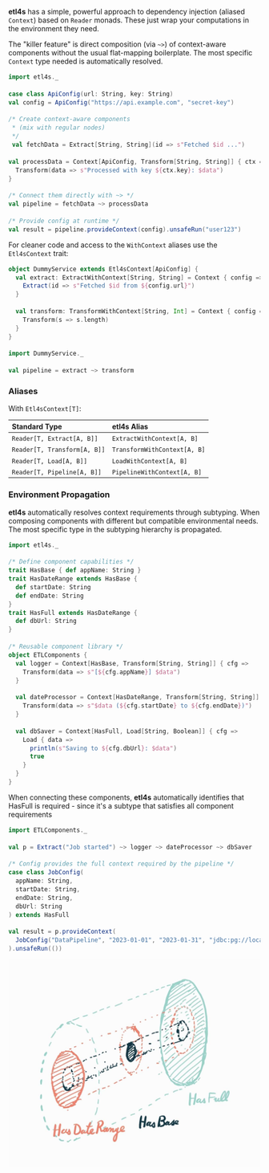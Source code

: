 
**etl4s** has a simple, powerful approach to dependency injection (aliased `Context`) based on `Reader` monads.
These just wrap your computations in the environment they need.

The "killer feature" is direct composition (via `~>`) of context-aware components without the usual flat-mapping boilerplate.
The most specific `Context` type needed is automatically resolved.



```scala
import etl4s._

case class ApiConfig(url: String, key: String)
val config = ApiConfig("https://api.example.com", "secret-key")

/* Create context-aware components
 * (mix with regular nodes)
 */
 val fetchData = Extract[String, String](id => s"Fetched $id ...")

val processData = Context[ApiConfig, Transform[String, String]] { ctx =>
  Transform(data => s"Processed with key ${ctx.key}: $data")
}

/* Connect them directly with ~> */
val pipeline = fetchData ~> processData

/* Provide config at runtime */
val result = pipeline.provideContext(config).unsafeRun("user123")
```

For cleaner code and access to the `WithContext` aliases use the `Etl4sContext` trait:
```scala
object DummyService extends Etl4sContext[ApiConfig] {
  val extract: ExtractWithContext[String, String] = Context { config => 
    Extract(id => s"Fetched $id from ${config.url}")
  }
  
  val transform: TransformWithContext[String, Int] = Context { config =>
    Transform(s => s.length)
  }
}

import DummyService._

val pipeline = extract ~> transform
```

### Aliases

With `Etl4sContext[T]`:

| Standard Type | etl4s Alias |
|:--------------|:------------|
| `Reader[T, Extract[A, B]]` | `ExtractWithContext[A, B]` |
| `Reader[T, Transform[A, B]]` | `TransformWithContext[A, B]` |
| `Reader[T, Load[A, B]]` | `LoadWithContext[A, B]` |
| `Reader[T, Pipeline[A, B]]` | `PipelineWithContext[A, B]` |

### Environment Propagation

**etl4s** automatically resolves context requirements through subtyping. When composing components with different but compatible environmental needs. The most specific type in the subtyping hierarchy is propagated.


```scala
import etl4s._

/* Define component capabilities */
trait HasBase { def appName: String }
trait HasDateRange extends HasBase { 
  def startDate: String
  def endDate: String 
}
trait HasFull extends HasDateRange {
  def dbUrl: String
}

/* Reusable component library */
object ETLComponents {
  val logger = Context[HasBase, Transform[String, String]] { cfg =>
    Transform(data => s"[${cfg.appName}] $data")
  }
  
  val dateProcessor = Context[HasDateRange, Transform[String, String]] { cfg =>
    Transform(data => s"$data (${cfg.startDate} to ${cfg.endDate})")
  }
  
  val dbSaver = Context[HasFull, Load[String, Boolean]] { cfg =>
    Load { data =>
      println(s"Saving to ${cfg.dbUrl}: $data")
      true
    }
  }
}
```

When connecting these components, **etl4s** automatically identifies that HasFull is required -
since it's a subtype that satisfies all component requirements

```scala
import ETLComponents._

val p = Extract("Job started") ~> logger ~> dateProcessor ~> dbSaver

/* Config provides the full context required by the pipeline */
case class JobConfig(
  appName: String,
  startDate: String,
  endDate: String,
  dbUrl: String
) extends HasFull

val result = p.provideContext(
  JobConfig("DataPipeline", "2023-01-01", "2023-01-31", "jdbc:pg://localhost")
).unsafeRun(())
```

![Context Telescoping](assets/etl4s-diagram.jpg)